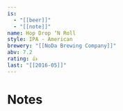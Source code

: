 ```yaml
---
is:
  - "[[beer]]"
  - "[[note]]"
name: Hop Drop ‘N Roll
style: IPA - American
brewery: "[[NoDa Brewing Company]]"
abv: 7.2
rating: 👍
last: "[[2016-05]]"
---
```

# Notes

